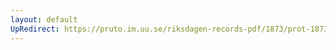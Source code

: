 ```yaml
---
layout: default
UpRedirect: https://pruto.im.uu.se/riksdagen-records-pdf/1873/prot-1873--fk--404/prot-1873--fk--404_004.pdf
---
```


